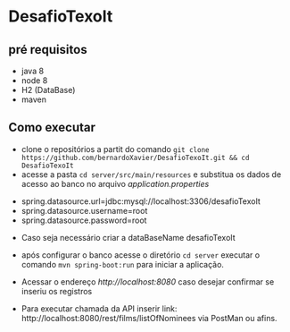 # DesafioTexoIt

## pré requisitos
* java 8 
* node 8
* H2 (DataBase)
* maven


## Como executar
* clone o repositórios a partit do comando `git clone https://github.com/bernardoXavier/DesafioTexoIt.git && cd DesafioTexoIt`
* acesse a pasta `cd server/src/main/resources` e substitua os dados de acesso ao banco no arquivo 
*application.properties* 

- spring.datasource.url=jdbc:mysql://localhost:3306/desafioTexoIt
- spring.datasource.username=root
- spring.datasource.password=root

* Caso seja necessário criar a dataBaseName desafioTexoIt

* após configurar o banco acesse o diretório `cd server` executar o comando `mvn spring-boot:run` para iniciar a aplicação.
* Acessar o endereço *http://localhost:8080* caso desejar confirmar se inseriu os registros

* Para executar chamada da API inserir link: http://localhost:8080/rest/films/listOfNominees via PostMan ou afins.